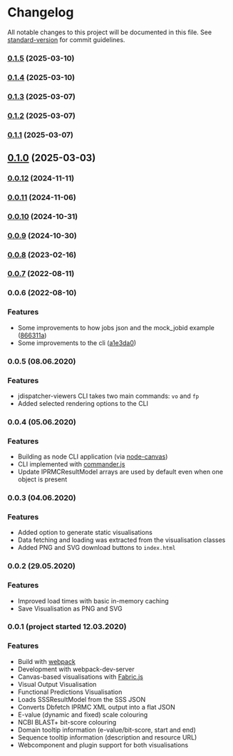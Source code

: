 # Changelog

All notable changes to this project will be documented in this file. See [standard-version](https://github.com/conventional-changelog/standard-version) for commit guidelines.

### [0.1.5](https://github.com/ebi-jdispatcher/jdispatcher-viewers/compare/v0.1.4...v0.1.5) (2025-03-10)

### [0.1.4](https://github.com/ebi-jdispatcher/jdispatcher-viewers/compare/v0.1.3...v0.1.4) (2025-03-10)

### [0.1.3](https://github.com/ebi-jdispatcher/jdispatcher-viewers/compare/v0.1.2...v0.1.3) (2025-03-07)

### [0.1.2](https://github.com/ebi-jdispatcher/jdispatcher-viewers/compare/v0.1.1...v0.1.2) (2025-03-07)

### [0.1.1](https://github.com/ebi-jdispatcher/jdispatcher-viewers/compare/v0.1.0...v0.1.1) (2025-03-07)

## [0.1.0](https://github.com/ebi-jdispatcher/jdispatcher-viewers/compare/v0.0.12...v0.1.0) (2025-03-03)

### [0.0.12](https://github.com/ebi-jdispatcher/jdispatcher-viewers/compare/v0.0.10...v0.0.12) (2024-11-11)

### [0.0.11](https://github.com/ebi-jdispatcher/jdispatcher-viewers/compare/v0.0.10...v0.0.11) (2024-11-06)

### [0.0.10](https://github.com/ebi-jdispatcher/jdispatcher-viewers/compare/v0.0.9...v0.0.10) (2024-10-31)

### [0.0.9](https://github.com/ebi-jdispatcher/jdispatcher-viewers/compare/v0.0.8...v0.0.9) (2024-10-30)

### [0.0.8](https://github.com/ebi-jdispatcher/jdispatcher-viewers/compare/v0.0.7...v0.0.8) (2023-02-16)

### [0.0.7](https://github.com/ebi-jdispatcher/jdispatcher-viewers/compare/v0.0.6...v0.0.7) (2022-08-11)

### 0.0.6 (2022-08-10)


### Features

* Some improvements to how jobs json and the mock_jobid example ([866311a](https://github.com/ebi-jdispatcher/jdispatcher-viewers/commit/866311aeb0e8cb85c9e67bd2868d163aaa4e81f8))
* Some improvements to the cli ([a1e3da0](https://github.com/ebi-jdispatcher/jdispatcher-viewers/commit/a1e3da07132f7d21a27395e1a7f598b303dfb9e9))

### 0.0.5 (08.06.2020)


### Features

- jdispatcher-viewers CLI takes two main commands: `vo` and `fp`
- Added selected rendering options to the CLI

### 0.0.4 (05.06.2020)


### Features

- Building as node CLI application (via [node-canvas](https://github.com/Automattic/node-canvas))
- CLI implemented with [commander.js](https://github.com/tj/commander.js/)
- Update IPRMCResultModel arrays are used by default even when one object is present

### 0.0.3 (04.06.2020)


### Features

- Added option to generate static visualisations
- Data fetching and loading was extracted from the visualisation classes
- Added PNG and SVG download buttons to `index.html`

### 0.0.2 (29.05.2020)


### Features

- Improved load times with basic in-memory caching
- Save Visualisation as PNG and SVG

### 0.0.1 (project started 12.03.2020)


### Features

- Build with [webpack](https://webpack.js.org/)
- Development with webpack-dev-server
- Canvas-based visualisations with [Fabric.js](http://fabricjs.com/)
- Visual Output Visualisation
- Functional Predictions Visualisation
- Loads SSSResultModel from the SSS JSON
- Converts Dbfetch IPRMC XML output into a flat JSON
- E-value (dynamic and fixed) scale colouring
- NCBI BLAST+ bit-score colouring
- Domain tooltip information (e-value/bit-score, start and end)
- Sequence tooltip information (description and resource URL)
- Webcomponent and plugin support for both visualisations
